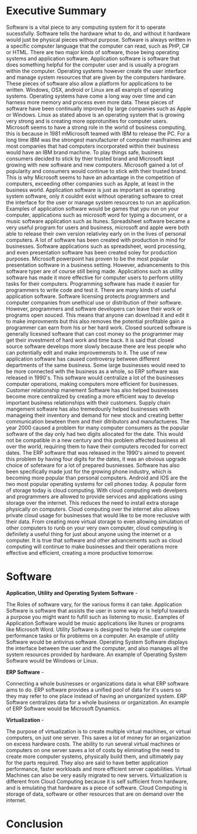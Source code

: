# Executive Summary
Software is a vital piece to any computing system for it to operate sucessfully. Software tells the hardware what to do, and without it hardware would just be physical pieces without purpose. Software is always written in a specific computer language that the computer can read, such as PHP, C# or HTML. There are two major kinds of software, those being operating systems and application software. Application software is software that does something helpful for the computer user and is usually a program within the computer. Operating systems however create the user interface and manage system resources that are given by the computers hardware. These pieces of software also allow a platform for applications to be written. Windows, OSX, android or Linux are all exampls of operating systems. Operating systems have come a long way over time and can harness more memory and process even more data. These pieces of software have been continually improved by large companies such as Apple or Windows. Linux as stated above is an operating system that is growing very strong and is creating more opprotunities for computer users. Microsoft seems to have a strong role in the world of business computing, this is because in 1981 mMicrosoft teamed with IBM to release the PC. For a long time IBM was the strongest manufacturer of computer manifraimes and most companies that had computers incorporated within their business would have an IBM brand machine. To play things safe, business consumers decided to stick by thier trusted brand and Microsoft kept growing with new software and new computers. Microsoft gained a lot of popularity and consumers would continue to stick with their trusted brand. This is why Microsoft seems to have an advantage in the competition of computers, exceeding other companies such as Apple, at least in the business world. Application software is just as important as operating system software, only it couldnt exist without operating software to creat the interface for the user or manage system resources to run an application. Examples of application software would be games that ypu run on your computer, applications such as microsoft word for typing a document, or a music software application such as Itunes. Spreadsheet software became a very useful program for users and business, microsoft and apple were both able to release their own version relativley early on in the lives of personal computers. A lot of software has been created with production in mind for businesses. Software applications such as spreadsheet,  word processing, and even presentation software has been created soley for production purposes. Microsoft powerpoint has proven to be the most popular presentation software in a business setting. However, advancements to this software typer are of course still being made. Applications such as utility software has made it more effective for computer users to perform utility tasks for their computers. Programming software has made it easier for programmers to write code and test it. There are many kinds of useful application software. Software licensing protects programmers and computer companies from unethical use or distribution of their software. However, programmers and software developers can leave their work or programs open souced. This means that anyone can download it and edit it to make improvments but this also removes the potential profitable gain a programmer can earn from his or her hard work. Closed sourced software is generally licesned software that can cost money so the programmer may get their investment of hard work and time back. It is said that closed source software develops more slowly because there are less people who can potentially edit and make improvemensts to it. The use of new application software has caused controversy between different departments of the same business. Some large businesses would need to be more connected with the business as a whole, so ERP software was released in 1990's. This software would centralize a lot of the businesses computer operations, making computers more efficient for businesses. Customer relationship manement Software has also helped businesses become more centralized by creating a more efficient way to develop important business relationships with their customers. Supply chain mangement software has also tremedounly helped businesses with manageing their inventory and demand for new stock and creating better communication bewteen them and their ditributors and manufactueres.  The year 2000 caused a problem for many computer consumers as the popular software of the day only had two digits allocated for the date. This would not be compatible in a new century and this problem affected business all over the world, requiring them to have their computers recoded for correct dates. The ERP software that was released in the 1990's aimed to prevent this problem by having four digits for the dates, it was an obvious upgrade choice of sofetware for a lot of prepared busniesses. Software has also been specifically made just for the growing phone industry, which is becoming more popular than personal computers. Android and IOS are the two most popular operating systems for cell phones today. A popular form of storage today is cloud computing. With cloud computing web develpers and programmers are allowed to provide services and applications using storage over the internet. This reduces the need to install extra storage physically on computers. Cloud computing over the internet also allows private cloud usage for businesses that would like to be more reclusive with their data. From creating more virtual storage to even allowing simulation of other computers to runb on your very own computer, cloud computing is definilety a useful thing for just about anyone using the internet or a computer. It is true that software and other advancements such as cloud computing will continue to make businesses and their operations more effective and efficient, creating a more productive tomorrow.
# Software
**Application, Utility and Operating System Software** -

The Roles of software vary, for the various forms it can take. Application Software is software that assists the user in some way or is helpful towards a purpose you might want to fufill such as listening to music. Examples of Application Software would be music applications like Itunes or programs like Microsoft Word. Utility Software is designed to help the user complete performance tasks or fix problems on a computer. An example of utility Software would be antivirus software. Operating System Software displays the interface between the user and the computer, and also manages all the system resources provided by hardware. An example of Operating System Software would be Windows or Linux. 

**ERP Software** -

Connecting a whole businesses or organizations data is what ERP software aims to do. ERP software provides a unified pool of data for it's users so they may refer to one place instead of having an unorganized system. ERP Software centralizes data for a whole business or organization. An example of ERP Software would be Microsoft Dynamics.

**Virtualization** -

The purpose of virtualization is to create multiple virtual machines, or virtual computers, on just one server. This saves a lot of money for an organization on excess hardware costs. The ability to run several virtual machines or computers on one server saves a lot of costs by eliminating the need to create more computer systems, physically build them, and ultimately pay for the parts required. They also are said to have better application performance, faster workloads and more efficient server capabilities. Virtual Machines can also be very easily migrated to new servers. Virtualization is different from Cloud Computing because it is self sufficient from hardware, and is emulating that hardware as a piece of software. Cloud Computing is storage of data, software or other resources that are on demand over the internet.  
# Conclusion
